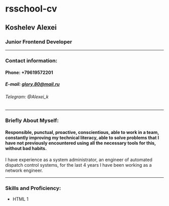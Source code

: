 # rsschool-cv
## Koshelev Alexei
### Junior Frontend Developer
******************************
### Contact information:
#### Phone: +79619572201
##### E-mail: glory.80@mail.ru
###### Telegram: @Alexei_k
******************************
### Briefly About Myself:
#### Responsible, punctual, proactive, conscientious, able to work in a team, constantly improving my technical literacy, able to solve problems that I have not previously encountered using all the necessary tools for this, without bad habits.
I have experience as a system administrator, an engineer of automated dispatch control systems, for the last 4 years I have been working as a network engineer.
*************************************************************
### Skills and Proficiency:
* HTML 1
